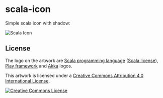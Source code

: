 # scala-icon

Simple scala icon with shadow:


![Scala Icon](https://raw.githubusercontent.com/OlegIlyenko/scala-icon/master/scala-icon.png)

## License

The logo on the artwork are [Scala programming language](http://www.scala-lang.org/) ([Scala license](http://www.scala-lang.org/license.html)), [Play framework](https://www.playframework.com/) and [Akka](http://akka.io/) logos. 
 
This artwork is licensed under a <a rel="license" href="http://creativecommons.org/licenses/by/4.0/">Creative Commons Attribution 4.0 International License</a>.

<a rel="license" href="http://creativecommons.org/licenses/by/4.0/"><img alt="Creative Commons License" style="border-width:0" src="https://i.creativecommons.org/l/by/4.0/88x31.png" /></a>